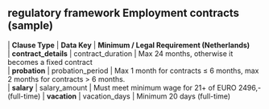 ## regulatory framework Employment contracts (sample)

| **Clause Type**      | **Data Key**         | **Minimum / Legal Requirement (Netherlands)**                                                                    
| **contract_details** | contract_duration    | Max 24 months, otherwise it becomes a fixed contract           
| **probation**        | probation_period     | Max 1 month for contracts ≤ 6 months, max 2 months for contracts > 6 months.                   
| **salary**           | salary_amount        | Must meet minimum wage for 21+ of EURO 2496,- (full-time)
| **vacation**         | vacation_days        | Minimum 20 days (full-time)
